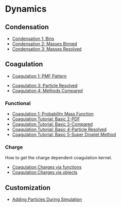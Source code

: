 # Dynamics


## Condensation

- [Condensation 1: Bins](Condensation/Condensation_1_Bin.ipynb)
- [Condensation 2: Masses Binned](Condensation/Condensation_2_MassBin.ipynb)
- [Condensation 3: Masses Resolved](Condensation/Condensation_3_MassResolved.ipynb)

## Coagulation

- [Coagulation 1: PMF Pattern](Coagulation/Coagulation_1_PMF_Pattern.ipynb)
<!-- - [Coagulation 2: PDF Pattern](Coagulation/Coagulation_2_PDF_Pattern.ipynb) -->
- [Coagulation 3: Particle Resolved](Coagulation/Coagulation_3_Particle_Resolved_Pattern.ipynb)
- [Coagulation 4: Methods Compared](Coagulation/Coagulation_4_Compared.ipynb)

### Functional

- [Coagulation 1: Probability Mass Function](Coagulation/Functional/Coagulation_Basic_1_PMF.ipynb)
- [Coagulation Tutorial: Basic 2-PDF](Coagulation/Functional/Coagulation_Basic_2_PDF.ipynb)
- [Coagulation Tutorial: Basic 3-Compared](Coagulation/Functional/Coagulation_Basic_3_compared.ipynb)
- [Coagulation Tutorial: Basic 4-Particle Resolved](Coagulation/Functional/Coagulation_Basic_4_ParticleResolved.ipynb)
- [Coagulation Tutorial: Basic 5-Super Droplet Method](Coagulation/Functional/Coagulation_Basic_5_SDM.ipynb)

### Charge

How to get the charge dependent coagulation kernel.

- [Coagulation Charges via functions](Coagulation/Charge/Coagulation_with_Charge_functional.ipynb)
- [Coagulation Charges via objects](Coagulation/Charge/Coagulation_with_Charge_objects.ipynb)

## Customization

- [Adding Particles During Simulation](Customization/Adding_Particles_During_Simulation.ipynb)
